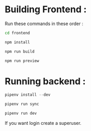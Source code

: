 # Building Frontend :

Run these commands in these order :

```bash
cd frontend
```

```bash
npm install
```

```bash
npm run build
```

```bash
npm run preview
```


# Running backend :

```python
pipenv install --dev
```

```python
pipenv run sync
```


```python
pipenv run dev
```


If you want login create a superuser.
